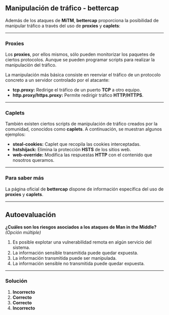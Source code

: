## **Manipulación de tráfico - bettercap**

Además de los ataques de **MiTM**, **bettercap** proporciona la posibilidad de manipular tráfico a través del uso de **proxies** y **caplets**:

---

### **Proxies**

Los **proxies**, por ellos mismos, sólo pueden monitorizar los paquetes de ciertos protocolos. Aunque se pueden programar scripts para realizar la manipulación del tráfico.

La manipulación más básica consiste en reenviar el tráfico de un protocolo concreto a un servidor controlado por el atacante:

- **tcp.proxy:** Redirige el tráfico de un puerto **TCP** a otro equipo.
- **http.proxy/https.proxy:** Permite redirigir tráfico **HTTP/HTTPS**.

---

### **Caplets**

También existen ciertos scripts de manipulación de tráfico creados por la comunidad, conocidos como **caplets**. A continuación, se muestran algunos ejemplos:

- **steal-cookies:** Caplet que recopila las cookies interceptadas.
- **hstshijack:** Elimina la protección **HSTS** de los sitios web.
- **web-override:** Modifica las respuestas **HTTP** con el contenido que nosotros queramos.

---

### **Para saber más**

La página oficial de **bettercap** dispone de información específica del uso de **proxies** y **caplets**.

---

## **Autoevaluación**

**¿Cuáles son los riesgos asociados a los ataques de Man in the Middle?**  
_(Opción múltiple)_

1. Es posible explotar una vulnerabilidad remota en algún servicio del sistema.
2. La información sensible transmitida puede quedar expuesta.
3. La información transmitida puede ser manipulada.
4. La información sensible no transmitida puede quedar expuesta.

---

### **Solución**

1. **Incorrecto**
2. **Correcto**
3. **Correcto**
4. **Incorrecto**